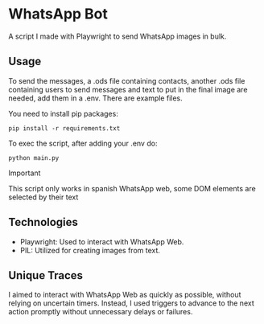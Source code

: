 # WhatsApp Bot

A script I made with Playwright to send WhatsApp images in bulk.

## Usage

To send the messages, a .ods file containing contacts, another .ods file containing users to send messages and text to put in the final image are needed, add them in a .env. There are example files.

You need to install pip packages:

```
pip install -r requirements.txt
```

To exec the script, after adding your .env do:
```
python main.py
```
> [!IMPORTANT]
> This script only works in spanish WhatsApp web, some DOM elements are selected by their text
## Technologies

- Playwright: Used to interact with WhatsApp Web.
- PIL: Utilized for creating images from text.

## Unique Traces

I aimed to interact with WhatsApp Web as quickly as possible, without relying on uncertain timers. Instead, I used triggers to advance to the next action promptly without unnecessary delays or failures.


